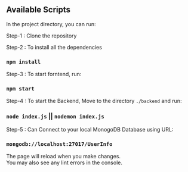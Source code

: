 

## Available Scripts

In the project directory, you can run:

Step-1 : Clone the repository

Step-2 : To install all the dependencies
### `npm install`

Step-3 : To start forntend, run:
### `npm start`

Step-4 : To start the Backend, Move to the directory `./backend` and run:
### `node index.js`  ||  `nodemon index.js`

Step-5 : Can Connect to your local MonogoDB Database using URL: 
### `mongodb://localhost:27017/UserInfo`

The page will reload when you make changes.\
You may also see any lint errors in the console.

